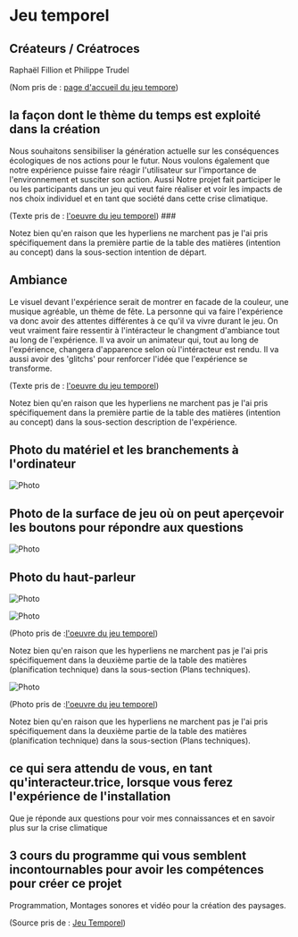 # Jeu temporel #

## Créateurs / Créatroces
 Raphaël Fillion et Philippe Trudel
 
 (Nom pris de : [page d'accueil du jeu tempore](https://tim-montmorency.com/2022/projets/Jeu-Temporel/docs/web/index.html))

## la façon dont le thème du temps est exploité dans la création ##
 Nous souhaitons sensibiliser la génération actuelle sur les conséquences écologiques de nos actions pour le futur. Nous voulons également que notre expérience puisse faire réagir l'utilisateur sur l'importance de l'environnement et susciter son action. Aussi Notre projet fait participer le ou les participants dans un jeu qui veut faire réaliser et voir les impacts de nos choix individuel et en tant que société dans cette crise climatique.
 
(Texte pris de : [l'oeuvre du jeu temporel](https://tim-montmorency.com/2022/projets/Jeu-Temporel/docs/web/preproduction.html#Intention-ou-concept)) ###

Notez bien qu'en raison que les hyperliens ne marchent pas je l'ai pris spécifiquement dans la première partie de la table des matières (intention au concept) dans la sous-section intention de départ. 

## Ambiance ##
 Le visuel devant l'expérience serait de montrer en facade de la couleur, une musique agréable, un thème de fête. La personne qui va faire l'expérience va donc avoir des attentes différentes à ce qu'il va vivre durant le jeu. On veut vraiment faire ressentir à l'intéracteur le changment d'ambiance tout au long de l'expérience. Il va avoir un animateur qui, tout au long de l'expérience, changera d'apparence selon où l'intéracteur est rendu. Il va aussi avoir des 'glitchs' pour renforcer l'idée que l'expérience se transforme. 
 
(Texte pris de : [l'oeuvre du jeu temporel](https://tim-montmorency.com/2022/projets/Jeu-Temporel/docs/web/preproduction.html#Intention-ou-concept))

Notez bien qu'en raison que les hyperliens ne marchent pas je l'ai pris spécifiquement dans la première partie de la table des matières (intention au concept) dans la sous-section description de l'expérience. 


## Photo du matériel et les branchements à l'ordinateur ##
![Photo](photo/jeu_temporel_matériel.JPEG)

## Photo de la surface de jeu où on peut aperçevoir les boutons pour répondre aux questions ##
![Photo](photo/jeu_temporel_podium.JPEG)

## Photo du haut-parleur ##
![Photo](photo/jeu_temporel_speaker.JPEG)

![Photo](photo/photo_plan_technique_plantation_jeu_temporel.png)

(Photo pris de :[l'oeuvre du jeu temporel](https://tim-montmorency.com/2022/projets/Jeu-Temporel/docs/web/preproduction.html#Mat%C3%A9riaux-de-sc%C3%A9nographie-requis))

Notez bien qu'en raison que les hyperliens ne marchent pas je l'ai pris spécifiquement dans la deuxième partie de la table des matières (planification technique) dans la sous-section (Plans techniques). 

![Photo](photo/photo_plan_technique_branchement.png)

(Photo pris de :[l'oeuvre du jeu temporel](https://tim-montmorency.com/2022/projets/Jeu-Temporel/docs/web/preproduction.html#Mat%C3%A9riaux-de-sc%C3%A9nographie-requis))

Notez bien qu'en raison que les hyperliens ne marchent pas je l'ai pris spécifiquement dans la deuxième partie de la table des matières (planification technique) dans la sous-section (Plans techniques). 

## ce qui sera attendu de vous, en tant qu'interacteur.trice, lorsque vous ferez l'expérience de l'installation ##
 Que je réponde aux questions pour voir mes connaissances et en savoir plus sur la crise climatique 

## 3 cours du programme qui vous semblent incontournables pour avoir les compétences pour créer ce projet ##
 Programmation, Montages sonores et vidéo pour la création des paysages. 

(Source pris de : [Jeu Temporel](https://tim-montmorency.com/2022/projets/Jeu-Temporel/docs/web/index.html))



